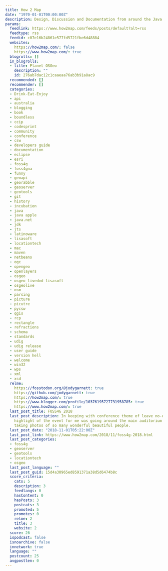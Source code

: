 ```yaml
---
title: How 2 Map
date: "1970-01-01T00:00:00Z"
description: Design, Discussion and Documentation from around the Java GIS world.
params:
  feedlink: https://www.how2map.com/feeds/posts/default?alt=rss
  feedtype: rss
  feedid: c07e16b24861e577fd5721fbe6d48884
  websites:
    https://how2map.com/: false
    https://www.how2map.com/: true
  blogrolls: []
  in_blogrolls:
  - title: Planet OSGeo
    description: ""
    id: 276ab7dac12c1caaeaa76ab3b91a8ac9
  recommended: []
  recommender: []
  categories:
  - Drink-Eat-Enjoy
  - api
  - australia
  - blogging
  - book
  - boundless
  - ccip
  - codesprint
  - community
  - conference
  - csw
  - developers guide
  - documentation
  - eclipse
  - esri
  - foss4g
  - foss4gna
  - funny
  - geoapi
  - georabble
  - geoserver
  - geotools
  - git
  - history
  - incubation
  - java
  - java apple
  - java.net
  - jdk
  - jts
  - latinoware
  - lisasoft
  - locationtech
  - mac
  - maven
  - netbeans
  - ogc
  - opengeo
  - openlayers
  - osgeo
  - osgeo livedvd lisasoft
  - osgeolive
  - osm
  - parsing
  - picture
  - picutre
  - pycsw
  - qgis
  - rcp
  - rectangle
  - refractions
  - schema
  - standards
  - udig
  - udig release
  - user guide
  - version hell
  - welcome
  - win32
  - wps
  - xml
  - xsd
  relme:
    https://fosstodon.org/@jodygarnett: true
    https://github.com/jodygarnett: true
    https://how2map.com/: true
    https://www.blogger.com/profile/10376195727731958785: true
    https://www.how2map.com/: true
  last_post_title: FOSS4G 2018
  last_post_description: In keeping with conference theme of leave no-one behind the
    highlight of the event for me was going around the main auditorium asking and
    taking photos of so many wonderful beautiful people.
  last_post_date: "2018-11-01T05:22:00Z"
  last_post_link: https://www.how2map.com/2018/11/foss4g-2018.html
  last_post_categories:
  - foss4g
  - geoserver
  - geotools
  - locationtech
  - osgeo
  last_post_language: ""
  last_post_guid: 15d4a30965ed8591371a38d5d6474b8c
  score_criteria:
    cats: 5
    description: 3
    feedlangs: 0
    hasContent: 0
    hasPosts: 3
    postcats: 3
    promoted: 5
    promotes: 0
    relme: 2
    title: 3
    website: 2
  score: 26
  ispodcast: false
  isnoarchive: false
  innetwork: true
  language: ""
  postcount: 25
  avgpostlen: 0
---
```

